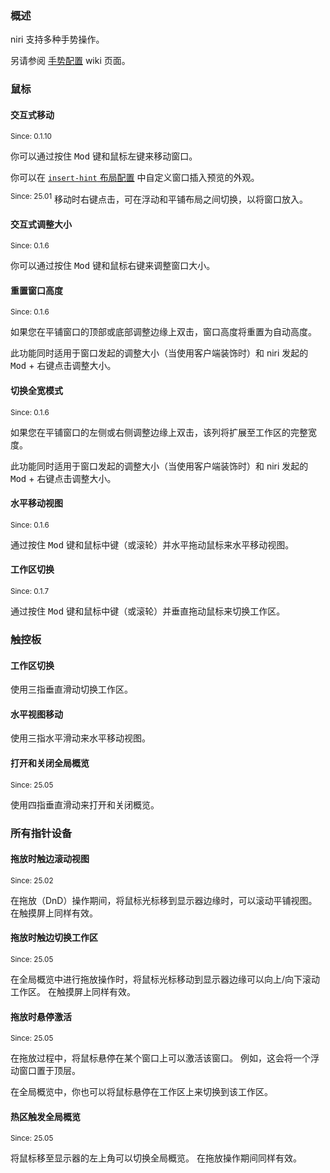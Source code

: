 ### 概述

niri 支持多种手势操作。

另请参阅 [手势配置](./Configuration:-Gestures.md) wiki 页面。

### 鼠标

#### 交互式移动

<sup>Since: 0.1.10</sup>

你可以通过按住 <kbd>Mod</kbd> 键和鼠标左键来移动窗口。

你可以在 [`insert-hint` 布局配置](./Configuration:-Layout.md#insert-hint) 中自定义窗口插入预览的外观。

<sup>Since: 25.01</sup> 移动时右键点击，可在浮动和平铺布局之间切换，以将窗口放入。

#### 交互式调整大小

<sup>Since: 0.1.6</sup>

你可以通过按住 <kbd>Mod</kbd> 键和鼠标右键来调整窗口大小。

#### 重置窗口高度

<sup>Since: 0.1.6</sup>

如果您在平铺窗口的顶部或底部调整边缘上双击，窗口高度将重置为自动高度。

此功能同时适用于窗口发起的调整大小（当使用客户端装饰时）和 niri 发起的 <kbd>Mod</kbd> + 右键点击调整大小。

#### 切换全宽模式

<sup>Since: 0.1.6</sup>

如果您在平铺窗口的左侧或右侧调整边缘上双击，该列将扩展至工作区的完整宽度。

此功能同时适用于窗口发起的调整大小（当使用客户端装饰时）和 niri 发起的 <kbd>Mod</kbd> + 右键点击调整大小。

#### 水平移动视图

<sup>Since: 0.1.6</sup>

通过按住 <kbd>Mod</kbd> 键和鼠标中键（或滚轮）并水平拖动鼠标来水平移动视图。

#### 工作区切换

<sup>Since: 0.1.7</sup>

通过按住 <kbd>Mod</kbd> 键和鼠标中键（或滚轮）并垂直拖动鼠标来切换工作区。

### 触控板

#### 工作区切换

使用三指垂直滑动切换工作区。

#### 水平视图移动

使用三指水平滑动来水平移动视图。

#### 打开和关闭全局概览

<sup>Since: 25.05</sup>

使用四指垂直滑动来打开和关闭概览。

### 所有指针设备

#### 拖放时触边滚动视图

<sup>Since: 25.02</sup>

在拖放（DnD）操作期间，将鼠标光标移到显示器边缘时，可以滚动平铺视图。
在触摸屏上同样有效。

#### 拖放时触边切换工作区

<sup>Since: 25.05</sup>

在全局概览中进行拖放操作时，将鼠标光标移动到显示器边缘可以向上/向下滚动工作区。
在触摸屏上同样有效。

#### 拖放时悬停激活

<sup>Since: 25.05</sup>

在拖放过程中，将鼠标悬停在某个窗口上可以激活该窗口。
例如，这会将一个浮动窗口置于顶层。

在全局概览中，你也可以将鼠标悬停在工作区上来切换到该工作区。

#### 热区触发全局概览

<sup>Since: 25.05</sup>

将鼠标移至显示器的左上角可以切换全局概览。
在拖放操作期间同样有效。
